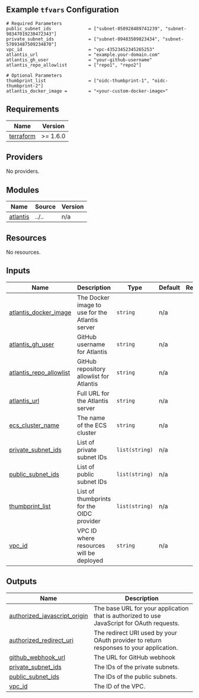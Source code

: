 <!-- BEGIN_TF_DOCS -->

## Example `tfvars` Configuration

```hcl
# Required Parameters
public_subnet_ids              = ["subnet-050928489741239", "subnet-98347019238472343"]
private_subnet_ids             = ["subnet-09483509823434", "subnet-57093487509234870"]
vpc_id                         = "vpc-43523452345265253"
atlantis_url                   = "example.your-domain.com"
atlantis_gh_user               = "your-github-username"
atlantis_repo_allowlist        = ["repo1", "repo2"]

# Optional Parameters
thumbprint_list                = ["oidc-thumbprint-1", "oidc-thumbprint-2"]
atlantis_docker_image =        = "<your-custom-docker-image>"
```

## Requirements

| Name | Version |
|------|---------|
| <a name="requirement_terraform"></a> [terraform](#requirement\_terraform) | >= 1.6.0 |

## Providers

No providers.

## Modules

| Name | Source | Version |
|------|--------|---------|
| <a name="module_atlantis"></a> [atlantis](#module\_atlantis) | ../.. | n/a |

## Resources

No resources.

## Inputs

| Name | Description | Type | Default | Required |
|------|-------------|------|---------|:--------:|
| <a name="input_atlantis_docker_image"></a> [atlantis\_docker\_image](#input\_atlantis\_docker\_image) | The Docker image to use for the Atlantis server | `string` | n/a | yes |
| <a name="input_atlantis_gh_user"></a> [atlantis\_gh\_user](#input\_atlantis\_gh\_user) | GitHub username for Atlantis | `string` | n/a | yes |
| <a name="input_atlantis_repo_allowlist"></a> [atlantis\_repo\_allowlist](#input\_atlantis\_repo\_allowlist) | GitHub repository allowlist for Atlantis | `string` | n/a | yes |
| <a name="input_atlantis_url"></a> [atlantis\_url](#input\_atlantis\_url) | Full URL for the Atlantis server | `string` | n/a | yes |
| <a name="input_ecs_cluster_name"></a> [ecs\_cluster\_name](#input\_ecs\_cluster\_name) | The name of the ECS cluster | `string` | n/a | yes |
| <a name="input_private_subnet_ids"></a> [private\_subnet\_ids](#input\_private\_subnet\_ids) | List of private subnet IDs | `list(string)` | n/a | yes |
| <a name="input_public_subnet_ids"></a> [public\_subnet\_ids](#input\_public\_subnet\_ids) | List of public subnet IDs | `list(string)` | n/a | yes |
| <a name="input_thumbprint_list"></a> [thumbprint\_list](#input\_thumbprint\_list) | List of thumbprints for the OIDC provider | `list(string)` | n/a | yes |
| <a name="input_vpc_id"></a> [vpc\_id](#input\_vpc\_id) | VPC ID where resources will be deployed | `string` | n/a | yes |

## Outputs

| Name | Description |
|------|-------------|
| <a name="output_authorized_javascript_origin"></a> [authorized\_javascript\_origin](#output\_authorized\_javascript\_origin) | The base URL for your application that is authorized to use JavaScript for OAuth requests. |
| <a name="output_authorized_redirect_uri"></a> [authorized\_redirect\_uri](#output\_authorized\_redirect\_uri) | The redirect URI used by your OAuth provider to return responses to your application. |
| <a name="output_github_webhook_url"></a> [github\_webhook\_url](#output\_github\_webhook\_url) | The URL for GitHub webhook |
| <a name="output_private_subnet_ids"></a> [private\_subnet\_ids](#output\_private\_subnet\_ids) | The IDs of the private subnets. |
| <a name="output_public_subnet_ids"></a> [public\_subnet\_ids](#output\_public\_subnet\_ids) | The IDs of the public subnets. |
| <a name="output_vpc_id"></a> [vpc\_id](#output\_vpc\_id) | The ID of the VPC. |
<!-- END_TF_DOCS -->
